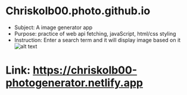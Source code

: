 # Chriskolb00.photo.github.io
* Subject: A image generator app
* Purpose: practice of web api fetching, javaScript, html/css styling
* Instruction: Enter a search term and it will display image based on it
![alt text](https://github.com/chriskolb00/Chriskolb00.photo.github.io/blob/master/display.jpg?raw=true)
# Link: https://chriskolb00-photogenerator.netlify.app
